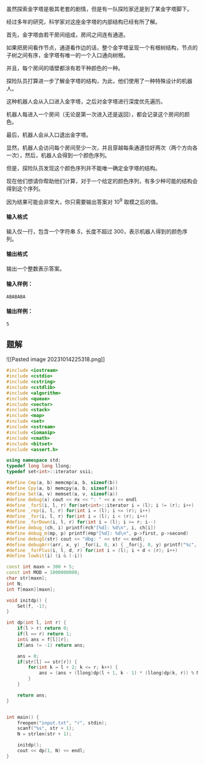虽然探索金字塔是极其老套的剧情，但是有一队探险家还是到了某金字塔脚下。

经过多年的研究，科学家对这座金字塔的内部结构已经有所了解。

首先，金字塔由若干房间组成，房间之间连有通道。

如果把房间看作节点，通道看作边的话，整个金字塔呈现一个有根树结构，节点的子树之间有序，金字塔有唯一的一个入口通向树根。

并且，每个房间的墙壁都涂有若干种颜色的一种。

探险队员打算进一步了解金字塔的结构，为此，他们使用了一种特殊设计的机器人。

这种机器人会从入口进入金字塔，之后对金字塔进行深度优先遍历。

机器人每进入一个房间（无论是第一次进入还是返回），都会记录这个房间的颜色。

最后，机器人会从入口退出金字塔。

显然，机器人会访问每个房间至少一次，并且穿越每条通道恰好两次（两个方向各一次），然后，机器人会得到一个颜色序列。

但是，探险队员发现这个颜色序列并不能唯一确定金字塔的结构。

现在他们想请你帮助他们计算，对于一个给定的颜色序列，有多少种可能的结构会得到这个序列。

因为结果可能会非常大，你只需要输出答案对 $10^9$ 取模之后的值。

#### 输入格式

输入仅一行，包含一个字符串 $S$，长度不超过 $300$，表示机器人得到的颜色序列。

#### 输出格式

输出一个整数表示答案。

#### 输入样例：

```nginx
ABABABA
```

#### 输出样例：

```
5
```

## 题解
![[Pasted image 20231014225318.png]]

```cpp
#include <iostream>
#include <cstdio>
#include <cstring>
#include <cstdlib>
#include <algorithm>
#include <queue>
#include <vector>
#include <stack>
#include <map>
#include <set>
#include <sstream>
#include <iomanip>
#include <cmath>
#include <bitset>
#include <assert.h>

using namespace std;
typedef long long llong;
typedef set<int>::iterator ssii;

#define Cmp(a, b) memcmp(a, b, sizeof(b))
#define Cpy(a, b) memcpy(a, b, sizeof(a))
#define Set(a, v) memset(a, v, sizeof(a))
#define debug(x) cout << #x << ": " << x << endl
#define _forS(i, l, r) for(set<int>::iterator i = (l); i != (r); i++)
#define _rep(i, l, r) for(int i = (l); i <= (r); i++)
#define _for(i, l, r) for(int i = (l); i < (r); i++)
#define _forDown(i, l, r) for(int i = (l); i >= r; i--)
#define debug_(ch, i) printf(#ch"[%d]: %d\n", i, ch[i])
#define debug_m(mp, p) printf(#mp"[%d]: %d\n", p->first, p->second)
#define debugS(str) cout << "dbg: " << str << endl;
#define debugArr(arr, x, y) _for(i, 0, x) { _for(j, 0, y) printf("%c", arr[i][j]); printf("\n"); }
#define _forPlus(i, l, d, r) for(int i = (l); i + d < (r); i++)
#define lowbit(i) (i & (-i))

const int maxn = 300 + 5;
const int MOD = 1000000000;
char str[maxn];
int N;
int f[maxn][maxn];

void initdp() {
    Set(f, -1);
}

int dp(int l, int r) {
    if(l > r) return 0;
    if(l == r) return 1;
    int& ans = f[l][r];
    if(ans != -1) return ans;

    ans = 0;
    if(str[l] == str[r]) {
        for(int k = l + 2; k <= r; k++) {
            ans = (ans + (llong)dp(l + 1, k - 1) * (llong)dp(k, r)) % MOD;
        }
    }

    return ans;
}


int main() {
    freopen("input.txt", "r", stdin);
    scanf("%s", str + 1);
    N = strlen(str + 1);

    initdp();
    cout << dp(1, N) << endl;
}
```
